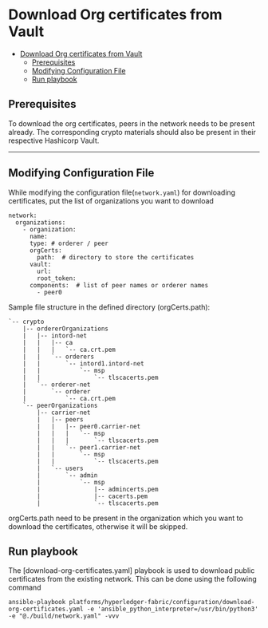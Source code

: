 <a name = "download-org-certificates-from-vault"></a>
# Download Org certificates from Vault

- [Download Org certificates from Vault]("download-org-certificates-from-vault")
  - [Prerequisites](#prerequisites)
  - [Modifying Configuration File](#modifying-configuration-file)
  - [Run playbook](#run-playbook)

<a name = "prerequisites"></a>
## Prerequisites
To download the org certificates, peers in the network needs to be present already. The corresponding crypto materials should also be present in their respective Hashicorp Vault. 

---

<a name = "modifying-configuration-file"></a>
## Modifying Configuration File

While modifying the configuration file(`network.yaml`) for downloading certificates, put the list of organizations you want to download

    network:
      organizations:
        - organization:
          name: 
          type: # orderer / peer
          orgCerts:
            path:  # directory to store the certificates
          vault:
            url: 
            root_token: 
          components:  # list of peer names or orderer names	
            - peer0

Sample file structure in the defined directory (orgCerts.path):	

```	
`-- crypto	
    |-- ordererOrganizations	
    |   |-- intord-net	
    |   |   |-- ca	
    |   |   |   `-- ca.crt.pem	
    |   |   `-- orderers	
    |   |       `-- intord1.intord-net	
    |   |           `-- msp	
    |   |               `-- tlscacerts.pem	
    |   `-- orderer-net	
    |       `-- orderer	
    |           `-- ca.crt.pem	
    `-- peerOrganizations	
        |-- carrier-net	
        |   |-- peers	
        |   |   |-- peer0.carrier-net	
        |   |   |   `-- msp	
        |   |   |       `-- tlscacerts.pem	
        |   |   `-- peer1.carrier-net	
        |   |       `-- msp	
        |   |           `-- tlscacerts.pem	
        |   `-- users	
        |       `-- admin	
        |           `-- msp	
        |               |-- admincerts.pem	
        |               |-- cacerts.pem	
        |               `-- tlscacerts.pem	
```	


orgCerts.path need to be present in the organization which you want to download the certificates, otherwise it will be skipped.

<a name = "run-playbook"></a>
## Run playbook

The [download-org-certificates.yaml] playbook is used to download public certificates from the existing network. This can be done using the following command

```
ansible-playbook platforms/hyperledger-fabric/configuration/download-org-certificates.yaml -e 'ansible_python_interpreter=/usr/bin/python3' -e "@./build/network.yaml" -vvv
```
